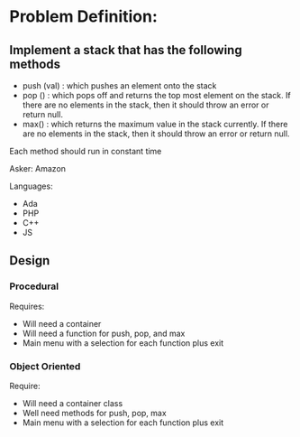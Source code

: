 # Problem Definition:

## Implement a stack that has the following methods
- push (val) : which pushes an element onto the stack
- pop ()     : which pops off and returns the top most element on the stack. If there are no elements in the stack, then it should throw an error or return null.
- max()      : which returns the maximum value in the stack currently. If there are no elements in the stack, then it should throw an error or return null.

Each method should run in constant time

Asker: Amazon

Languages:
  - Ada
  - PHP
  - C++
  - JS

## Design

### Procedural
Requires:
- Will need a container
- Will need a function for push, pop, and max
- Main menu with a selection for each function plus exit

### Object Oriented
Require:
- Will need a container class
- Well need methods for push, pop, max
- Main menu with a selection for each function plus exit
